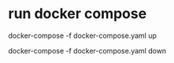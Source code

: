 # run docker compose

docker-compose -f docker-compose.yaml up

docker-compose -f docker-compose.yaml down
